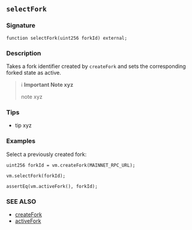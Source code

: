 ## `selectFork`

### Signature

```solidity
function selectFork(uint256 forkId) external;
```

### Description

Takes a fork identifier created by `createFork` and sets the corresponding forked state as active.

> ℹ️ **Important Note xyz**
>
> note xyz

### Tips

- tip xyz

### Examples

Select a previously created fork:

```solidity
uint256 forkId = vm.createFork(MAINNET_RPC_URL);

vm.selectFork(forkId);

assertEq(vm.activeFork(), forkId);
```

### SEE ALSO

- [createFork](./create-fork.md)
- [activeFork](./active-fork.md)
